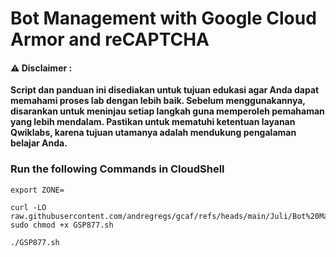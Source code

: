 #  Bot Management with Google Cloud Armor and reCAPTCHA


#### ⚠️ Disclaimer :
**Script dan panduan ini disediakan untuk tujuan edukasi agar Anda dapat memahami proses lab dengan lebih baik. Sebelum menggunakannya, disarankan untuk meninjau setiap langkah guna memperoleh pemahaman yang lebih mendalam. Pastikan untuk mematuhi ketentuan layanan Qwiklabs, karena tujuan utamanya adalah mendukung pengalaman belajar Anda.**

### Run the following Commands in CloudShell

```
export ZONE=
```

```
curl -LO raw.githubusercontent.com/andregregs/gcaf/refs/heads/main/Juli/Bot%20Management%20with%20Google%20Cloud%20Armor%20and%20reCAPTCHA/GSP877.sh
sudo chmod +x GSP877.sh

./GSP877.sh
```